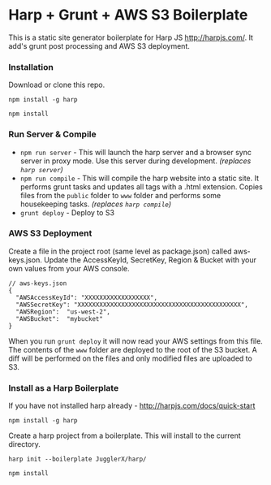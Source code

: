 # Harp + Grunt + AWS S3 Boilerplate
This is a static site generator boilerplate for Harp JS http://harpjs.com/. It add's grunt post processing and AWS S3 deployment.

### Installation

Download or clone this repo.

```
npm install -g harp
```
```
npm install
```
### Run Server & Compile 
- `npm run server` - This will launch the harp server and a browser sync server in proxy mode. Use this server during development. _(replaces `harp server`)_
- `npm run compile` - This will compile the harp website into a static site. It performs grunt tasks and updates all <a> tags with a .html extension. Copies files from the `public` folder to `www` folder and performs some housekeeping tasks.  _(replaces `harp compile`)_
- `grunt deploy` - Deploy to S3

### AWS S3 Deployment
Create a file in the project root (same level as package.json) called aws-keys.json. Update the AccessKeyId, SecretKey, Region & Bucket with your own values from your AWS console.

```
// aws-keys.json
{
  "AWSAccessKeyId": "XXXXXXXXXXXXXXXXXX",
  "AWSSecretKey": "XXXXXXXXXXXXXXXXXXXXXXXXXXXXXXXXXXXXXXXXXXXXX",
  "AWSRegion":  "us-west-2",
  "AWSBucket":  "mybucket"
}
```

When you run `grunt deploy` it will now read your AWS settings from this file. The contents of the `www` folder are deployed to the root of the S3 bucket. A diff will be performed on the files and only modified files are uploaded to S3.


### Install as a Harp Boilerplate

If you have not installed harp already - http://harpjs.com/docs/quick-start
```
npm install -g harp
```
Create a harp project from a boilerplate. This will install to the current directory.
```
harp init --boilerplate JugglerX/harp/
```
```
npm install
```
